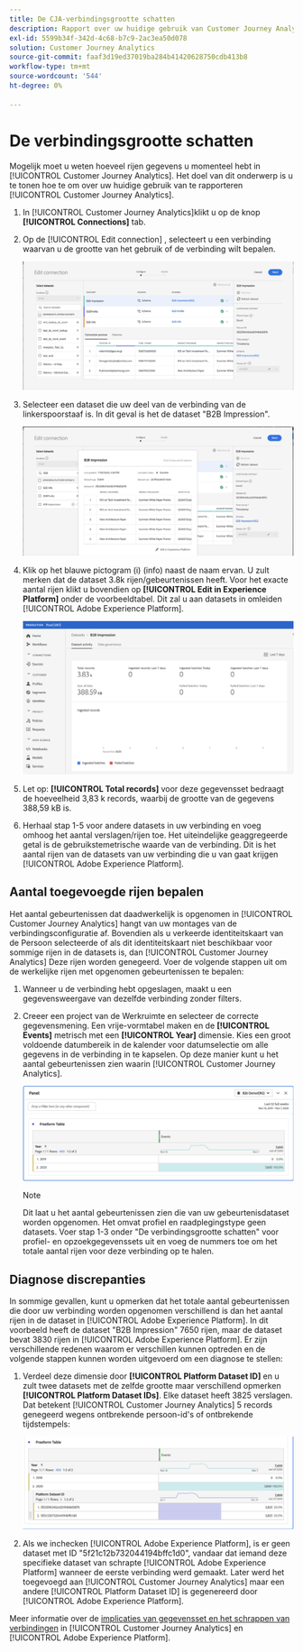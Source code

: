 ```yaml
---
title: De CJA-verbindingsgrootte schatten
description: Rapport over uw huidige gebruik van Customer Journey Analytics
exl-id: 5599b34f-342d-4c68-b7c9-2ac3ea50d078
solution: Customer Journey Analytics
source-git-commit: faaf3d19ed37019ba284b41420628750cdb413b8
workflow-type: tm+mt
source-wordcount: '544'
ht-degree: 0%

---
```


# De verbindingsgrootte schatten

Mogelijk moet u weten hoeveel rijen gegevens u momenteel hebt in [!UICONTROL Customer Journey Analytics]. Het doel van dit onderwerp is u te tonen hoe te om over uw huidige gebruik van te rapporteren [!UICONTROL Customer Journey Analytics].

1. In [!UICONTROL Customer Journey Analytics]klikt u op de knop **[!UICONTROL Connections]** tab.
1. Op de [!UICONTROL Edit connection] , selecteert u een verbinding waarvan u de grootte van het gebruik of de verbinding wilt bepalen.

   ![Verbinding bewerken](assets/edit-connection.png)

1. Selecteer een dataset die uw deel van de verbinding van de linkerspoorstaaf is. In dit geval is het de dataset &quot;B2B Impression&quot;.

   ![gegevensset](assets/dataset.png)

1. Klik op het blauwe pictogram (i) (info) naast de naam ervan. U zult merken dat de dataset 3.8k rijen/gebeurtenissen heeft. Voor het exacte aantal rijen klikt u bovendien op **[!UICONTROL Edit in Experience Platform]** onder de voorbeeldtabel. Dit zal u aan datasets in omleiden [!UICONTROL Adobe Experience Platform].

   ![Gegevens AEP-gegevensset](assets/data-size.png)

1. Let op: **[!UICONTROL Total records]** voor deze gegevensset bedraagt de hoeveelheid 3,83 k records, waarbij de grootte van de gegevens 388,59 kB is.

1. Herhaal stap 1-5 voor andere datasets in uw verbinding en voeg omhoog het aantal verslagen/rijen toe. Het uiteindelijke geaggregeerde getal is de gebruikstemetrische waarde van de verbinding. Dit is het aantal rijen van de datasets van uw verbinding die u van gaat krijgen [!UICONTROL Adobe Experience Platform].

## Aantal toegevoegde rijen bepalen

Het aantal gebeurtenissen dat daadwerkelijk is opgenomen in [!UICONTROL Customer Journey Analytics] hangt van uw montages van de verbindingsconfiguratie af. Bovendien als u verkeerde identiteitskaart van de Persoon selecteerde of als dit identiteitskaart niet beschikbaar voor sommige rijen in de datasets is, dan [!UICONTROL Customer Journey Analytics] Deze rijen worden genegeerd. Voer de volgende stappen uit om de werkelijke rijen met opgenomen gebeurtenissen te bepalen:

1. Wanneer u de verbinding hebt opgeslagen, maakt u een gegevensweergave van dezelfde verbinding zonder filters.
1. Creeer een project van de Werkruimte en selecteer de correcte gegevensmening. Een vrije-vormtabel maken en de **[!UICONTROL Events]** metrisch met een **[!UICONTROL Year]** dimensie. Kies een groot voldoende datumbereik in de kalender voor datumselectie om alle gegevens in de verbinding in te kapselen. Op deze manier kunt u het aantal gebeurtenissen zien waarin [!UICONTROL Customer Journey Analytics].

   ![Werkruimteproject](assets/event-number.png)

   >[!NOTE]
   >
   >Dit laat u het aantal gebeurtenissen zien die van uw gebeurtenisdataset worden opgenomen. Het omvat profiel en raadplegingstype geen datasets. Voer stap 1-3 onder &quot;De verbindingsgrootte schatten&quot; voor profiel- en opzoekgegevenssets uit en voeg de nummers toe om het totale aantal rijen voor deze verbinding op te halen.

## Diagnose discrepanties

In sommige gevallen, kunt u opmerken dat het totale aantal gebeurtenissen die door uw verbinding worden opgenomen verschillend is dan het aantal rijen in de dataset in [!UICONTROL Adobe Experience Platform]. In dit voorbeeld heeft de dataset &quot;B2B Impression&quot; 7650 rijen, maar de dataset bevat 3830 rijen in [!UICONTROL Adobe Experience Platform]. Er zijn verschillende redenen waarom er verschillen kunnen optreden en de volgende stappen kunnen worden uitgevoerd om een diagnose te stellen:

1. Verdeel deze dimensie door **[!UICONTROL Platform Dataset ID]** en u zult twee datasets met de zelfde grootte maar verschillend opmerken **[!UICONTROL Platform Dataset IDs]**. Elke dataset heeft 3825 verslagen. Dat betekent [!UICONTROL Customer Journey Analytics] 5 records genegeerd wegens ontbrekende persoon-id&#39;s of ontbrekende tijdstempels:

   ![uitsplitsing](assets/data-size2.png)

1. Als we inchecken [!UICONTROL Adobe Experience Platform], is er geen dataset met ID &quot;5f21c12b732044194bffc1d0&quot;, vandaar dat iemand deze specifieke dataset van schrapte [!UICONTROL Adobe Experience Platform] wanneer de eerste verbinding werd gemaakt. Later werd het toegevoegd aan [!UICONTROL Customer Journey Analytics] maar een andere [!UICONTROL Platform Dataset ID] is gegenereerd door [!UICONTROL Adobe Experience Platform].

Meer informatie over de [implicaties van gegevensset en het schrappen van verbindingen](https://experienceleague.adobe.com/docs/analytics-platform/using/cja-overview/cja-faq.html?lang=en#implications-of-deleting-data-components) in [!UICONTROL Customer Journey Analytics] en [!UICONTROL Adobe Experience Platform].

